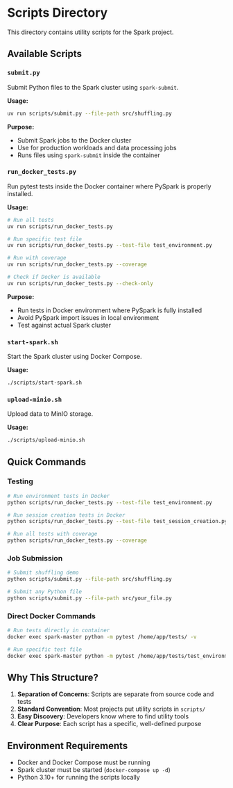 # Scripts Directory

This directory contains utility scripts for the Spark project.

## Available Scripts

### `submit.py`
Submit Python files to the Spark cluster using `spark-submit`.

**Usage:**
```bash
uv run scripts/submit.py --file-path src/shuffling.py
```

**Purpose:**
- Submit Spark jobs to the Docker cluster
- Use for production workloads and data processing jobs
- Runs files using `spark-submit` inside the container

### `run_docker_tests.py`
Run pytest tests inside the Docker container where PySpark is properly installed.

**Usage:**
```bash
# Run all tests
uv run scripts/run_docker_tests.py

# Run specific test file
uv run scripts/run_docker_tests.py --test-file test_environment.py

# Run with coverage
uv run scripts/run_docker_tests.py --coverage

# Check if Docker is available
uv run scripts/run_docker_tests.py --check-only
```

**Purpose:**
- Run tests in Docker environment where PySpark is fully installed
- Avoid PySpark import issues in local environment
- Test against actual Spark cluster

### `start-spark.sh`
Start the Spark cluster using Docker Compose.

**Usage:**
```bash
./scripts/start-spark.sh
```

### `upload-minio.sh`
Upload data to MinIO storage.

**Usage:**
```bash
./scripts/upload-minio.sh
```

## Quick Commands

### Testing
```bash
# Run environment tests in Docker
python scripts/run_docker_tests.py --test-file test_environment.py

# Run session creation tests in Docker
python scripts/run_docker_tests.py --test-file test_session_creation.py

# Run all tests with coverage
python scripts/run_docker_tests.py --coverage
```

### Job Submission
```bash
# Submit shuffling demo
python scripts/submit.py --file-path src/shuffling.py

# Submit any Python file
python scripts/submit.py --file-path src/your_file.py
```

### Direct Docker Commands
```bash
# Run tests directly in container
docker exec spark-master python -m pytest /home/app/tests/ -v

# Run specific test file
docker exec spark-master python -m pytest /home/app/tests/test_environment.py -v
```

## Why This Structure?

1. **Separation of Concerns**: Scripts are separate from source code and tests
2. **Standard Convention**: Most projects put utility scripts in `scripts/`
3. **Easy Discovery**: Developers know where to find utility tools
4. **Clear Purpose**: Each script has a specific, well-defined purpose

## Environment Requirements

- Docker and Docker Compose must be running
- Spark cluster must be started (`docker-compose up -d`)
- Python 3.10+ for running the scripts locally 